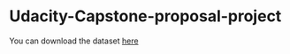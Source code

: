# Udacity-Capstone-proposal-project

You can download the dataset [here](https://www.kaggle.com/datasets/masoudnickparvar/brain-tumor-mri-dataset/download?datasetVersionNumber=1%22)

